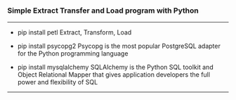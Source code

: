 ### Simple Extract Transfer and Load program with Python

---

* pip install petl
Extract, Transform, Load

* pip install psycopg2
Psycopg is the most popular PostgreSQL adapter for the Python programming language

* pip install mysqlalchemy
SQLAlchemy is the Python SQL toolkit and Object Relational Mapper that gives application developers the full power and flexibility of SQL

---

